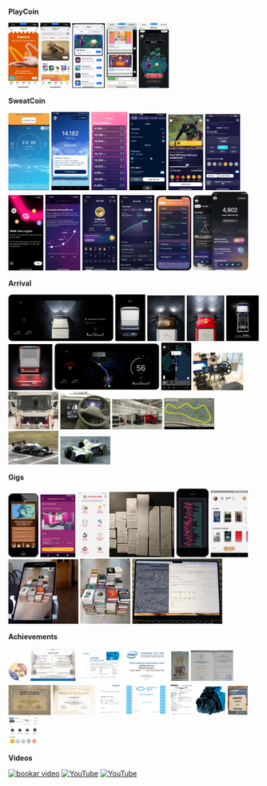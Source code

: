 **PlayCoin**

<img src="./imgs/playcoin_1.jpg" alt="playcoin 1" width="60"/> <img src="./imgs/playcoin_2.jpg" alt="playcoin 2" width="60"/> <img src="./imgs/playcoin_3.jpg" alt="playcoin 3" width="65"/> <img src="./imgs/playcoin_4.jpg" alt="playcoin 4" width="60"/> <img src="./imgs/playcoin_5.jpg" alt="playcoin 5" width="60"/>

**SweatCoin**

<img src="./imgs/sweatcoin_1.jpg" alt="sweatcoin 1" width="82"/> <img src="./imgs/sweatcoin_2.jpg" alt="sweatcoin 2" width="76"/> <img src="./imgs/sweatcoin_3.jpg" alt="sweatcoin 3" width="72"/> <img src="./imgs/sweatcoin_4.jpg" alt="sweatcoin 4" width="74"/> <img src="./imgs/sweatcoin_6.jpg" alt="sweatcoin 6" width="70"/> <img src="./imgs/sweatcoin_7.jpg" alt="sweatcoin 7" width="70"/> <img src="./imgs/sweatcoin_8.jpg" alt="sweatcoin 8" width="70"/> <img src="./imgs/sweatcoin_9.jpg" alt="sweatcoin 9" width="70"/> <img src="./imgs/sweatcoin_10.jpg" alt="sweatcoin 10" width="70"/> <img src="./imgs/sweatcoin_11.jpg" alt="sweatcoin 11" width="70"/> <img src="./imgs/sweatcoin_12.png" alt="sweatcoin 12" width="70"/> <img src="./imgs/sweatcoin_13.png" alt="sweatcoin 13" width="110"/>

**Arrival**

<img src="./imgs/arrival_cluster.jpg" alt="arrival cluster" width="210"/> <img src="./imgs/arrival_cluster_3.jpg" alt="arrival cluster 3" width="60"/> <img src="./imgs/arrival_cluster_4.jpg" alt="arrival cluster 4" width="75"/> <img src="./imgs/arrival_cluster_5.jpg" alt="arrival cluster 5" width="75"/> <img src="./imgs/arrival_cluster_7.jpg" alt="arrival cluster 7" width="65"/> <img src="./imgs/arrival_cluster_8.jpg" alt="arrival cluster 8" width="88"/> <img src="./imgs/arrival_nav.jpg" alt="arrival nav" width="210"/> <img src="./imgs/arrival_nav_2.jpg" alt="arrival nav 2" width="60"/> <img src="./imgs/arrival_QA_CI.jpg" alt="arrival QA CI" width="100"/> <img src="./imgs/arrival_selfi.jpg" alt="arrival selfi" width="100"/> <img src="./imgs/arrival_drive.jpg" alt="arrival drive" width="100"/> <img src="./imgs/arrival_garage_photo_ups_royal.jpg" alt="arrival garage photo ups royal" width="100"/> <img src="./imgs/arrival_roborace.jpg" alt="arrival roborace" width="100"/> <img src="./imgs/arrival_roborace_1.jpg" alt="arrival roborace 1" width="100"/> <img src="./imgs/arrival_roborace_2.jpg" alt="arrival roborace 2" width="100"/>

**Gigs**

<img src="./imgs/gigs_qg.png" alt="gigs qg" width="60"/> <img src="./imgs/gigs_hotels.jpg" alt="gigs hotels" width="70"/> <img src="./imgs/gigs_platido_app.jpg" alt="gigs platido app" width="60"/> <img src="./imgs/gigs_restik.jpg" alt="gigs restik" width="130"/> <img src="./imgs/gigs_awesome_node.png" alt="gigs awesome node" width="65"/> <img src="./imgs/gigs_bookar_1.jpg" alt="gigs bookar 1" width="75"/> <img src="./imgs/gigs_bookar_2.jpg" alt="gigs bookar 2" width="140"/> <img src="./imgs/gigs_bookar_3.jpg" alt="gigs bookar 3" width="100"/> <img src="./imgs/gigs_bot.jpg" alt="gigs bot" width="180"/>

**Achievements**

<img src="./imgs/achievements_acm_badge.png" alt="achievements acm badge" width="40"/> <img src="./imgs/achievements_emc_microsoft.jpg" alt="achievements emc microsoft" width="90"/> <img src="./imgs/achievements_exigen.jpg" alt="achievements exigen" width="90"/> <img src="./imgs/achievements_intel_diploma.png" alt="achievements intel diploma" width="90"/> <img src="./imgs/achievements_ai_cup_t-shirt.jpg" alt="achievements ai cup t-shirt" width="35"/> <img src="./imgs/achievements_bachelor.png" alt="achievements bachelor" width="85"/> <img src="./imgs/achievements_distinguished_participant.jpg" alt="achievements distinguished participant" width="85"/> <img src="./imgs/achievements_most_elegant_solution.jpg" alt="achievements most elegant solution" width="85"/> <img src="./imgs/achievements_Coursera_Certificate_v1-970622141223.jpg" alt="achievements Coursera Certificate" width="50"/> <img src="./imgs/achievements_sunday_church.jpg" alt="achievements sunday church" width="85"/> <img src="./imgs/achievements_georgia_business.jpg" alt="achievements georgia business" width="50"/> <img src="./imgs/achievements_hoodies.jpg" alt="achievements hoodies" width="60"/> <img src="./imgs/achievements_cto_wn_card.jpg" alt="achievements cto wn card" width="40"/> <img src="./imgs/achievements_bot_badges.jpg" alt="achievements bot badges" width="60"/>

**Videos**

[![bookar video](https://img.youtube.com/vi/gv1W917k4Rs/0.jpg)](https://www.youtube.com/watch?v=gv1W917k4Rs) [![YouTube](http://i.ytimg.com/vi/eGXLf3kJ2PY/hqdefault.jpg)](https://www.youtube.com/watch?v=eGXLf3kJ2PY) [![YouTube](http://i.ytimg.com/vi/fAcbLYG7m58/hqdefault.jpg)](https://www.youtube.com/watch?v=fAcbLYG7m58)
